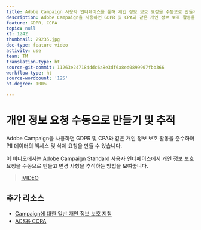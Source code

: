 ```yaml
---
title: Adobe Campaign 사용자 인터페이스를 통해 개인 정보 보호 요청을 수동으로 만들기 및 추적
description: Adobe Campaign을 사용하면 GDPR 및 CPA와 같은 개인 정보 보호 활동을 준수하며 PII 데이터의 액세스 및 삭제 요청을 만들 수 있습니다. 이 비디오에서는 Adobe Campaign Standard 사용자 인터페이스에서 개인 정보 보호 요청을 수동으로 만들고 변경 사항을 추적하는 방법을 보여줍니다.
feature: GDPR, CCPA
topic: null
kt: 1242
thumbnail: 29235.jpg
doc-type: feature video
activity: use
team: TM
translation-type: ht
source-git-commit: 11263e247184ddc6a8e3df6a8ed0899907fbb366
workflow-type: ht
source-wordcount: '125'
ht-degree: 100%

---
```



# 개인 정보 요청 수동으로 만들기 및 추적

Adobe Campaign을 사용하면 GDPR 및 CPA와 같은 개인 정보 보호 활동을 준수하며 PII 데이터의 액세스 및 삭제 요청을 만들 수 있습니다.

이 비디오에서는 Adobe Campaign Standard 사용자 인터페이스에서 개인 정보 보호 요청을 수동으로 만들고 변경 사항을 추적하는 방법을 보여줍니다.

>[!VIDEO](https://video.tv.adobe.com/v/29235?quality=12&captions=kor)

## 추가 리소스

* [Campaign에 대한 일반 개인 정보 보호 지침](https://helpx.adobe.com/kr/campaign/kb/campaign-privacy-overview.html)
* [ACS용 CCPA](https://helpx.adobe.com/kr/campaign/kb/acs-privacy.html#ccpa)
